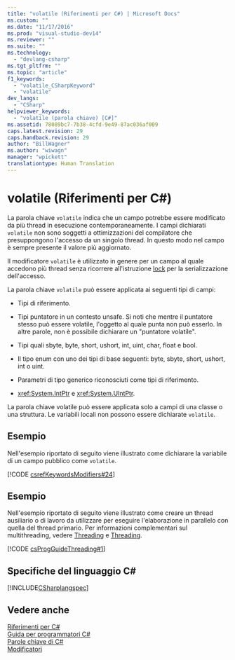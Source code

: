 ```yaml
---
title: "volatile (Riferimenti per C#) | Microsoft Docs"
ms.custom: ""
ms.date: "11/17/2016"
ms.prod: "visual-studio-dev14"
ms.reviewer: ""
ms.suite: ""
ms.technology: 
  - "devlang-csharp"
ms.tgt_pltfrm: ""
ms.topic: "article"
f1_keywords: 
  - "volatile_CSharpKeyword"
  - "volatile"
dev_langs: 
  - "CSharp"
helpviewer_keywords: 
  - "volatile (parola chiave) [C#]"
ms.assetid: 78089bc7-7b38-4cfd-9e49-87ac036af009
caps.latest.revision: 29
caps.handback.revision: 29
author: "BillWagner"
ms.author: "wiwagn"
manager: "wpickett"
translationtype: Human Translation
---
```

# volatile (Riferimenti per C#)
La parola chiave `volatile` indica che un campo potrebbe essere modificato da più thread in esecuzione contemporaneamente.  I campi dichiarati `volatile` non sono soggetti a ottimizzazioni del compilatore che presuppongono l'accesso da un singolo thread.  In questo modo nel campo è sempre presente il valore più aggiornato.  
  
 Il modificatore `volatile` è utilizzato in genere per un campo al quale accedono più thread senza ricorrere all'istruzione [lock](../../../csharp/language-reference/keywords/lock-statement.md) per la serializzazione dell'accesso.  
  
 La parola chiave `volatile` può essere applicata ai seguenti tipi di campi:  
  
-   Tipi di riferimento.  
  
-   Tipi puntatore in un contesto unsafe.  Si noti che mentre il puntatore stesso può essere volatile, l'oggetto al quale punta non può esserlo.  In altre parole, non è possibile dichiarare un "puntatore volatile".  
  
-   Tipi quali sbyte, byte, short, ushort, int, uint, char, float e bool.  
  
-   Il tipo enum con uno dei tipi di base seguenti: byte, sbyte, short, ushort, int o uint.  
  
-   Parametri di tipo generico riconosciuti come tipi di riferimento.  
  
-   <xref:System.IntPtr> e <xref:System.UIntPtr>.  
  
 La parola chiave volatile può essere applicata solo a campi di una classe o una struttura.  Le variabili locali non possono essere dichiarate `volatile`.  
  
## Esempio  
 Nell'esempio riportato di seguito viene illustrato come dichiarare la variabile di un campo pubblico come `volatile`.  
  
 [!CODE [csrefKeywordsModifiers#24](../CodeSnippet/VS_Snippets_VBCSharp/csrefKeywordsModifiers#24)]  
  
## Esempio  
 Nell'esempio riportato di seguito viene illustrato come creare un thread ausiliario o di lavoro da utilizzare per eseguire l'elaborazione in parallelo con quella del thread primario.  Per informazioni complementari sul multithreading, vedere [Threading](../Topic/Managed%20Threading.md) e [Threading](../Topic/Threading%20\(C%23%20and%20Visual%20Basic\).md).  
  
 [!CODE [csProgGuideThreading#1](../CodeSnippet/VS_Snippets_VBCSharp/csProgGuideThreading#1)]  
  
## Specifiche del linguaggio C\#  
 [!INCLUDE[CSharplangspec](../../../csharp/language-reference/keywords/includes/csharplangspec_md.md)]  
  
## Vedere anche  
 [Riferimenti per C\#](../../../csharp/language-reference/index.md)   
 [Guida per programmatori C\#](../../../csharp/programming-guide/index.md)   
 [Parole chiave di C\#](../../../csharp/language-reference/keywords/index.md)   
 [Modificatori](../../../csharp/language-reference/keywords/modifiers.md)
